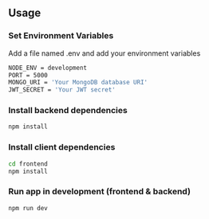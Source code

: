 ## Usage

### Set Environment Variables

Add a file named .env and add your environment variables

```bash
NODE_ENV = development
PORT = 5000
MONGO_URI = 'Your MongoDB database URI'
JWT_SECRET = 'Your JWT secret'
```

### Install backend dependencies

```bash
npm install
```

### Install client dependencies

```bash
cd frontend
npm install
```

### Run app in development (frontend & backend)

```bash
npm run dev
```
